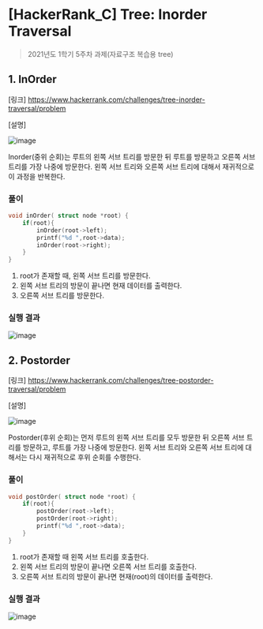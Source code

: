 # [HackerRank_C] Tree: Inorder Traversal

> 2021년도 1학기 5주차 과제(자료구조 복습용 tree)



## 1. InOrder

[링크] https://www.hackerrank.com/challenges/tree-inorder-traversal/problem

[설명]

![image](https://user-images.githubusercontent.com/59410565/117756060-65d11700-b258-11eb-8656-d0457dccb97c.png)

Inorder(중위 순회)는 루트의 왼쪽 서브 트리를 방문한 뒤 루트를 방문하고 오른쪽 서브 트리를 가장 나중에 방문한다. 왼쪽 서브 트리와 오른쪽 서브 트리에 대해서 재귀적으로 이 과정을 반복한다. 



### 풀이

```c
void inOrder( struct node *root) {
    if(root){
        inOrder(root->left);
        printf("%d ",root->data);
        inOrder(root->right);
    }
}
```

1. root가 존재할 때, 왼쪽 서브 트리를 방문한다.
2. 왼쪽 서브 트리의 방문이 끝나면 현재 데이터를 출력한다.
3. 오른쪽 서브 트리를 방문한다.



### 실행 결과

![image](https://user-images.githubusercontent.com/59410565/117756246-cbbd9e80-b258-11eb-9fde-0be4044de491.png)



## 2. Postorder

[링크] https://www.hackerrank.com/challenges/tree-postorder-traversal/problem

[설명]

![image](https://user-images.githubusercontent.com/59410565/117756560-52727b80-b259-11eb-8b6f-13f64cb1a5a1.png)

Postorder(후위 순회)는 먼저 루트의 왼쪽 서브 트리를 모두 방문한 뒤 오른쪽 서브 트리를 방문하고, 루트를 가장 나중에 방문한다. 왼쪽 서브 트리와 오른쪽 서브 트리에 대해서는 다시 재귀적으로 후위 순회를 수행한다.



### 풀이

```c
void postOrder( struct node *root) {
    if(root){
        postOrder(root->left);
        postOrder(root->right);
        printf("%d ",root->data);
    }
}
```

1. root가 존재할 때 왼쪽 서브 트리를 호출한다.
2. 왼쪽 서브 트리의 방문이 끝나면 오른쪽 서브 트리를 호출한다.
3. 오른쪽 서브 트리의 방문이 끝나면 현재(root)의 데이터를 출력한다.



### 실행 결과

![image](https://user-images.githubusercontent.com/59410565/117756795-cd3b9680-b259-11eb-9a54-0747d6a5fee9.png)

